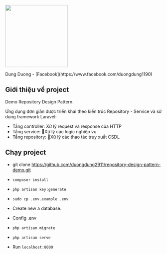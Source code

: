 <p><img width=200 src="https://hocvienagile.com/wp-content/uploads/2018/12/CodeGymLogo.jpg"></p>
Dung Duong - [Facebook](https://www.facebook.com/duongdung1190)

## Giới thiệu về project

Demo Repository Design Pattern.

Ứng dụng đơn giản được triển khai theo kiến trúc Repository - Service và sử dụng framework Laravel:

- Tầng controller: Xử lý request và response của HTTP
- Tầng service: Xử lý các logic nghiệp vụ
- Tầng repository: Xử lý các thao tác truy xuất CSDL

## Chạy project

- git clone https://github.com/duongdung2911/repository-design-pattern-demo.git

- `composer install`

- `php artisan key:generate`

- `sudo cp .env.example .env`

- Create new a database.

- Config .env

- `php artisan migrate`

- `php artisan serve`

- Run `localhost:8000`
